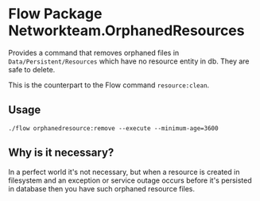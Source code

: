 # Flow Package Networkteam.OrphanedResources

Provides a command that removes orphaned files in `Data/Persistent/Resources` which have no resource entity in db.
They are safe to delete.

This is the counterpart to the Flow command `resource:clean`.

## Usage

```shell
./flow orphanedresource:remove --execute --minimum-age=3600
```

## Why is it necessary?

In a perfect world it's not necessary, but when a resource is created in filesystem and an exception or service outage
occurs before it's persisted in database then you have such orphaned resource files.